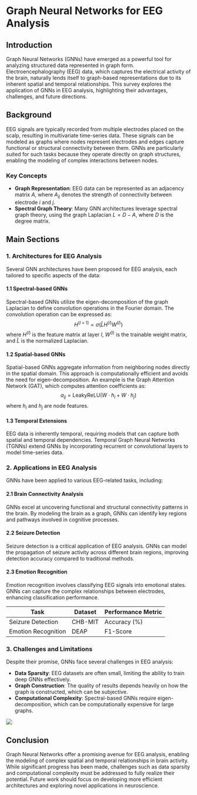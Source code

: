 # Graph Neural Networks for EEG Analysis

## Introduction
Graph Neural Networks (GNNs) have emerged as a powerful tool for analyzing structured data represented in graph form. Electroencephalography (EEG) data, which captures the electrical activity of the brain, naturally lends itself to graph-based representations due to its inherent spatial and temporal relationships. This survey explores the application of GNNs in EEG analysis, highlighting their advantages, challenges, and future directions.

## Background
EEG signals are typically recorded from multiple electrodes placed on the scalp, resulting in multivariate time-series data. These signals can be modeled as graphs where nodes represent electrodes and edges capture functional or structural connectivity between them. GNNs are particularly suited for such tasks because they operate directly on graph structures, enabling the modeling of complex interactions between nodes.

### Key Concepts
- **Graph Representation**: EEG data can be represented as an adjacency matrix $A$, where $A_{ij}$ denotes the strength of connectivity between electrode $i$ and $j$. 
- **Spectral Graph Theory**: Many GNN architectures leverage spectral graph theory, using the graph Laplacian $L = D - A$, where $D$ is the degree matrix.

## Main Sections

### 1. Architectures for EEG Analysis
Several GNN architectures have been proposed for EEG analysis, each tailored to specific aspects of the data:

#### 1.1 Spectral-based GNNs
Spectral-based GNNs utilize the eigen-decomposition of the graph Laplacian to define convolution operations in the Fourier domain. The convolution operation can be expressed as:
$$
H^{(l+1)} = \sigma(\hat{L} H^{(l)} W^{(l)})
$$
where $H^{(l)}$ is the feature matrix at layer $l$, $W^{(l)}$ is the trainable weight matrix, and $\hat{L}$ is the normalized Laplacian.

#### 1.2 Spatial-based GNNs
Spatial-based GNNs aggregate information from neighboring nodes directly in the spatial domain. This approach is computationally efficient and avoids the need for eigen-decomposition. An example is the Graph Attention Network (GAT), which computes attention coefficients as:
$$
a_{ij} = \text{LeakyReLU}(W \cdot h_i + W \cdot h_j)
$$
where $h_i$ and $h_j$ are node features.

#### 1.3 Temporal Extensions
EEG data is inherently temporal, requiring models that can capture both spatial and temporal dependencies. Temporal Graph Neural Networks (TGNNs) extend GNNs by incorporating recurrent or convolutional layers to model time-series data.

### 2. Applications in EEG Analysis
GNNs have been applied to various EEG-related tasks, including:

#### 2.1 Brain Connectivity Analysis
GNNs excel at uncovering functional and structural connectivity patterns in the brain. By modeling the brain as a graph, GNNs can identify key regions and pathways involved in cognitive processes.

#### 2.2 Seizure Detection
Seizure detection is a critical application of EEG analysis. GNNs can model the propagation of seizure activity across different brain regions, improving detection accuracy compared to traditional methods.

#### 2.3 Emotion Recognition
Emotion recognition involves classifying EEG signals into emotional states. GNNs can capture the complex relationships between electrodes, enhancing classification performance.

| Task               | Dataset       | Performance Metric |
|--------------------|---------------|--------------------|
| Seizure Detection  | CHB-MIT       | Accuracy (%)      |
| Emotion Recognition| DEAP          | F1-Score          |

### 3. Challenges and Limitations
Despite their promise, GNNs face several challenges in EEG analysis:

- **Data Sparsity**: EEG datasets are often small, limiting the ability to train deep GNNs effectively.
- **Graph Construction**: The quality of results depends heavily on how the graph is constructed, which can be subjective.
- **Computational Complexity**: Spectral-based GNNs require eigen-decomposition, which can be computationally expensive for large graphs.

![](placeholder_for_graph_construction.png)

## Conclusion
Graph Neural Networks offer a promising avenue for EEG analysis, enabling the modeling of complex spatial and temporal relationships in brain activity. While significant progress has been made, challenges such as data sparsity and computational complexity must be addressed to fully realize their potential. Future work should focus on developing more efficient architectures and exploring novel applications in neuroscience.

